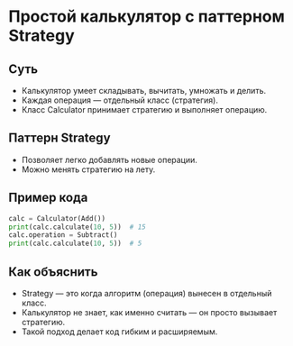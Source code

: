 # Простой калькулятор с паттерном Strategy

## Суть
- Калькулятор умеет складывать, вычитать, умножать и делить.
- Каждая операция — отдельный класс (стратегия).
- Класс Calculator принимает стратегию и выполняет операцию.

## Паттерн Strategy
- Позволяет легко добавлять новые операции.
- Можно менять стратегию на лету.

## Пример кода
```python
calc = Calculator(Add())
print(calc.calculate(10, 5))  # 15
calc.operation = Subtract()
print(calc.calculate(10, 5))  # 5
```

## Как объяснить
- Strategy — это когда алгоритм (операция) вынесен в отдельный класс.
- Калькулятор не знает, как именно считать — он просто вызывает стратегию.
- Такой подход делает код гибким и расширяемым.
